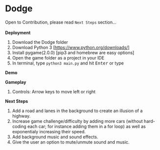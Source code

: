 # Dodge
Open to Contribution, please read <code>Next Steps</code> section... <br/> <br/>
**Deployment**
<br/>
1. Download the Dodge folder
2. Download Python 3 [https://www.python.org/downloads/]
3. Install pygame(2.0.0) [pip3 and homebrew are easy options]
4. Open the game folder as a project in your IDE
5. In terminal, type <code>python3 main.py</code> and hit <kbd>Enter</kbd> or type 

**Demo**
<br/>


**Gameplay**
<br/>
1. Controls: 
    Arrow keys to move left or right

**Next Steps**
<br/>  
1. Add a road and lanes in the background to create an illusion of a highway.
2. Increase game challenge/difficulty by adding more cars (without hard-coding each car; for instance adding them in a for loop) as well as exponentialy increasing their speed.
3. Add background music and sound effects.
4. Give the user an option to mute/unmute sound and music.